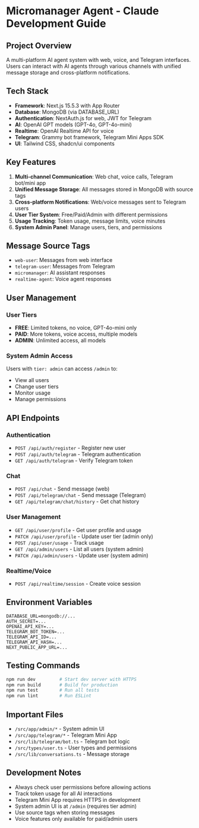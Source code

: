 # Micromanager Agent - Claude Development Guide

## Project Overview

A multi-platform AI agent system with web, voice, and Telegram interfaces. Users can interact with AI agents through various channels with unified message storage and cross-platform notifications.

## Tech Stack

- **Framework**: Next.js 15.5.3 with App Router
- **Database**: MongoDB (via DATABASE_URL)
- **Authentication**: NextAuth.js for web, JWT for Telegram
- **AI**: OpenAI GPT models (GPT-4o, GPT-4o-mini)
- **Realtime**: OpenAI Realtime API for voice
- **Telegram**: Grammy bot framework, Telegram Mini Apps SDK
- **UI**: Tailwind CSS, shadcn/ui components

## Key Features

1. **Multi-channel Communication**: Web chat, voice calls, Telegram bot/mini app
2. **Unified Message Storage**: All messages stored in MongoDB with source tags
3. **Cross-platform Notifications**: Web/voice messages sent to Telegram users
4. **User Tier System**: Free/Paid/Admin with different permissions
5. **Usage Tracking**: Token usage, message limits, voice minutes
6. **System Admin Panel**: Manage users, tiers, and permissions

## Message Source Tags

- `web-user`: Messages from web interface
- `telegram-user`: Messages from Telegram
- `micromanager`: AI assistant responses
- `realtime-agent`: Voice agent responses

## User Management

### User Tiers

- **FREE**: Limited tokens, no voice, GPT-4o-mini only
- **PAID**: More tokens, voice access, multiple models
- **ADMIN**: Unlimited access, all models

### System Admin Access

Users with `tier: admin` can access `/admin` to:

- View all users
- Change user tiers
- Monitor usage
- Manage permissions

## API Endpoints

### Authentication

- `POST /api/auth/register` - Register new user
- `POST /api/auth/telegram` - Telegram authentication
- `GET /api/auth/telegram` - Verify Telegram token

### Chat

- `POST /api/chat` - Send message (web)
- `POST /api/telegram/chat` - Send message (Telegram)
- `GET /api/telegram/chat/history` - Get chat history

### User Management

- `GET /api/user/profile` - Get user profile and usage
- `PATCH /api/user/profile` - Update user tier (admin only)
- `POST /api/user/usage` - Track usage
- `GET /api/admin/users` - List all users (system admin)
- `PATCH /api/admin/users` - Update user (system admin)

### Realtime/Voice

- `POST /api/realtime/session` - Create voice session

## Environment Variables

```
DATABASE_URL=mongodb://...
AUTH_SECRET=...
OPENAI_API_KEY=...
TELEGRAM_BOT_TOKEN=...
TELEGRAM_API_ID=...
TELEGRAM_API_HASH=...
NEXT_PUBLIC_APP_URL=...
```

## Testing Commands

```bash
npm run dev         # Start dev server with HTTPS
npm run build       # Build for production
npm run test        # Run all tests
npm run lint        # Run ESLint
```

## Important Files

- `/src/app/admin/*` - System admin UI
- `/src/app/telegram/*` - Telegram Mini App
- `/src/lib/telegram/bot.ts` - Telegram bot logic
- `/src/types/user.ts` - User types and permissions
- `/src/lib/conversations.ts` - Message storage

## Development Notes

- Always check user permissions before allowing actions
- Track token usage for all AI interactions
- Telegram Mini App requires HTTPS in development
- System admin UI is at `/admin` (requires tier admin)
- Use source tags when storing messages
- Voice features only available for paid/admin users
